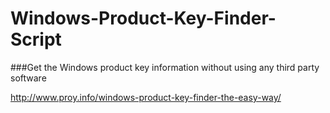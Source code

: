 # Windows-Product-Key-Finder-Script
###Get the Windows product key information without using any third party software

http://www.proy.info/windows-product-key-finder-the-easy-way/

